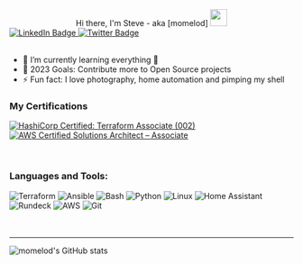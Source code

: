<div id="header" align="center">
  Hi there, I'm Steve - aka [momelod]
  <img src="https://media.giphy.com/media/hvRJCLFzcasrR4ia7z/giphy.gif" width="30px"/>
</div>
<div id="badges">
  <a href="https://www.linkedin.com/in/steve-melo-598b1310/">
    <img src="https://img.shields.io/badge/LinkedIn-blue?style=for-the-badge&logo=linkedin&logoColor=white" alt="LinkedIn Badge"/>
  </a>
  <a href="https://twitter.com/momelod">
    <img src="https://img.shields.io/badge/Twitter-blue?style=for-the-badge&logo=twitter&logoColor=white" alt="Twitter Badge"/>
  </a>
</div>

<br />

<img src="https://komarev.com/ghpvc/?username=momelod&style=flat-square&color=blue" alt=""/>

- 🌱 I’m currently learning everything 🤣
- 🥅 2023 Goals: Contribute more to Open Source projects
- ⚡ Fun fact: I love photography, home automation and pimping my shell

### My Certifications

<!--START_SECTION:badges-->
[![HashiCorp Certified: Terraform Associate (002)](https://images.credly.com/size/110x110/images/99289602-861e-4929-8277-773e63a2fa6f/image.png)](http://www.credly.com/badges/e1249225-0517-4875-b8ee-d8b5ea6fbf33 "HashiCorp Certified: Terraform Associate (002)")
[![AWS Certified Solutions Architect – Associate](https://images.credly.com/size/110x110/images/0e284c3f-5164-4b21-8660-0d84737941bc/image.png)](http://www.credly.com/badges/56445807-2c4a-45b9-85f7-985ae76ffa16 "AWS Certified Solutions Architect – Associate")
<!--END_SECTION:badges-->

<br />

### Languages and Tools:

<div id="badges">
    <img alt="Terraform" src="https://img.shields.io/badge/Terraform-5C4EE5?style=for-the-badge" />
    <img alt="Ansible" src="https://img.shields.io/badge/Ansible-EE0000?style=for-the-badge" />
    <img alt="Bash" src="https://img.shields.io/badge/Bash-blue?style=for-the-badge" />
    <img alt="Python" src="https://img.shields.io/badge/Python-FFD847?style=for-the-badge" />
    <img alt="Linux" src="https://img.shields.io/badge/Linux-orange?style=for-the-badge" />
    <img alt="Home Assistant" src="https://img.shields.io/badge/HomeAssistant-038FC7?style=for-the-badge" />
    <img alt="Rundeck" src="https://img.shields.io/badge/Rundeck-EE625E?style=for-the-badge" />
    <img alt="AWS" src="https://img.shields.io/badge/AWS-EC7211?style=for-the-badge" />
    <img alt="Git" src="https://img.shields.io/badge/Git-F54D27?style=for-the-badge" />
</div>

<br />
<br />

---

![momelod's GitHub stats](https://github-readme-stats.vercel.app/api?username=momelod&show_icons=true&theme=transparent)
